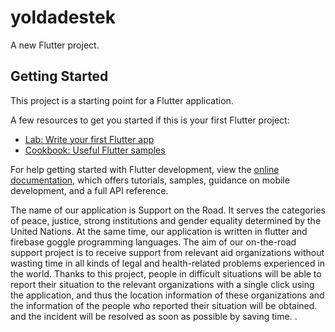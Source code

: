 # yoldadestek

A new Flutter project.

## Getting Started

This project is a starting point for a Flutter application.

A few resources to get you started if this is your first Flutter project:

- [Lab: Write your first Flutter app](https://docs.flutter.dev/get-started/codelab)
- [Cookbook: Useful Flutter samples](https://docs.flutter.dev/cookbook)

For help getting started with Flutter development, view the
[online documentation](https://docs.flutter.dev/), which offers tutorials,
samples, guidance on mobile development, and a full API reference.

The name of our application is Support on the Road. It serves the categories of peace, justice, strong institutions and gender equality determined by the United Nations. At the same time, our application is written in flutter and firebase goggle programming languages. The aim of our on-the-road support project is to receive support from relevant aid organizations without wasting time in all kinds of legal and health-related problems experienced in the world. Thanks to this project, people in difficult situations will be able to report their situation to the relevant organizations with a single click using the application, and thus the location information of these organizations and the information of the people who reported their situation will be obtained. and the incident will be resolved as soon as possible by saving time. .
